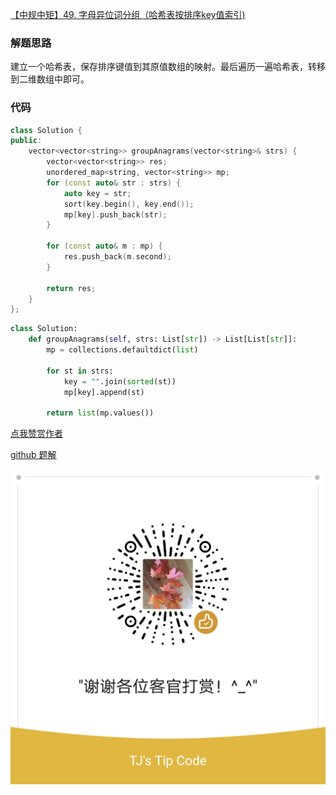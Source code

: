[【中规中矩】49. 字母异位词分组（哈希表按排序key值索引)](https://leetcode-cn.com/problems/group-anagrams/solution/zhong-gui-zhong-ju-ha-xi-biao-an-pai-xu-keyzhi-suo/)

### 解题思路
建立一个哈希表，保存排序键值到其原值数组的映射。最后遍历一遍哈希表，转移到二维数组中即可。

### 代码

```cpp []
class Solution {
public:
    vector<vector<string>> groupAnagrams(vector<string>& strs) {
        vector<vector<string>> res;
        unordered_map<string, vector<string>> mp;
        for (const auto& str : strs) {
            auto key = str;
            sort(key.begin(), key.end());
            mp[key].push_back(str);
        }

        for (const auto& m : mp) {
            res.push_back(m.second);
        }

        return res;
    }
};
```

```python []
class Solution:
    def groupAnagrams(self, strs: List[str]) -> List[List[str]]:
        mp = collections.defaultdict(list)

        for st in strs:
            key = "".join(sorted(st))
            mp[key].append(st)
        
        return list(mp.values())

```


[点我赞赏作者](https://github.com/jyj407/leetcode/blob/master/wechat%20reward%20QRCode.png)

[github 题解](https://github.com/jyj407/leetcode/blob/master/49.md)

![Image](https://github.com/jyj407/leetcode/blob/master/wechat%20reward%20QRCode.png)
